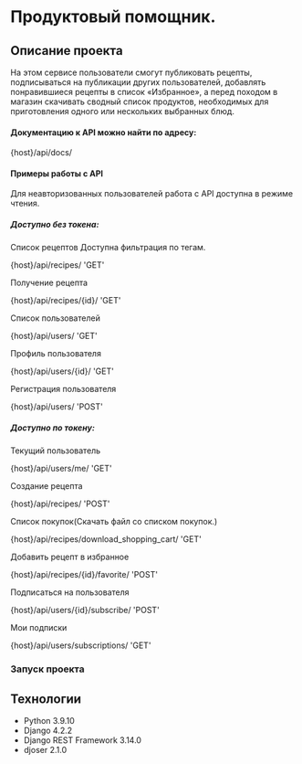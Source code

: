 # Продуктовый помощник.
## Описание проекта
На этом сервисе пользователи смогут публиковать рецепты, подписываться на публикации других пользователей, добавлять понравившиеся рецепты в список «Избранное», а перед походом в магазин скачивать сводный список продуктов, необходимых для приготовления одного или нескольких выбранных блюд.

#### Документацию к API можно найти по адресу:

{host}/api/docs/

#### Примеры работы с API

Для неавторизованных пользователей работа с API доступна в режиме чтения.

##### Доступно без токена:

Список рецептов
Доступна фильтрация по тегам.

{host}/api/recipes/ 'GET'

Получение рецепта

{host}/api/recipes/{id}/ 'GET'

Список пользователей

{host}/api/users/ 'GET'

Профиль пользователя

{host}/api/users/{id}/ 'GET'

Регистрация пользователя

{host}/api/users/ 'POST'

##### Доступно по токену:

Текущий пользователь

{host}/api/users/me/ 'GET'

Создание рецепта

{host}/api/recipes/ 'POST'

Список покупок(Скачать файл со списком покупок.)

{host}/api/recipes/download_shopping_cart/ 'GET'

Добавить рецепт в избранное

{host}/api/recipes/{id}/favorite/ 'POST'

Подписаться на пользователя

{host}/api/users/{id}/subscribe/ 'POST'

Мои подписки

{host}/api/users/subscriptions/ 'GET'

### Запуск проекта



## Технологии

- Python 3.9.10
- Django 4.2.2
- Django REST Framework 3.14.0
- djoser 2.1.0
